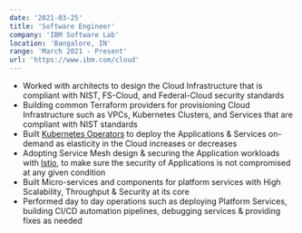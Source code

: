 ```yaml
---
date: '2021-03-25'
title: 'Software Engineer'
company: 'IBM Software Lab'
location: 'Bangalore, IN'
range: 'March 2021 - Present'
url: 'https://www.ibm.com/cloud'
---
```


- Worked with architects to design the Cloud Infrastructure that is compliant with NIST, FS-Cloud, and Federal-Cloud security standards
- Building common Terraform providers for provisioning Cloud Infrastructure such as VPCs, Kubernetes Clusters, and Services that are compliant with NIST standards
- Built [Kubernetes Operators](https://kubernetes.io/docs/concepts/extend-kubernetes/operator/) to deploy the Applications & Services on-demand as elasticity in the Cloud increases or decreases
- Adopting Service Mesh design & securing the Application workloads with [Istio](https://istio.io/), to make sure the security of Applications is not compromised at any given condition
- Built Micro-services and components for platform services with High Scalability, Throughput & Security at its core
- Performed day to day operations such as deploying Platform Services, building CI/CD automation pipelines, debugging services & providing fixes as needed
